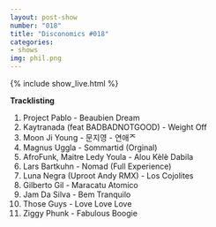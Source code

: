```yaml
---
layout: post-show
number: "018"
title: "Disconomics #018"
categories:
- shows
img: phil.png
---
```


{% include show_live.html %}

**Tracklisting**

1. Project Pablo - Beaubien Dream
1. Kaytranada (feat BADBADNOTGOOD) - Weight Off
1. Moon Ji Young - 문지영 - 연애ᄌ
1. Magnus Uggla - Sommartid (Orginal)
1. AfroFunk, Maitre Ledy Youla - Alou Kèlè Dabila
1. Lars Bartkuhn - Nomad (Full Experience) 
1. Luna Negra (Uproot Andy RMX) - Los Cojolites
1. Gilberto Gil - Maracatu Atomico 
1. Jam Da Silva - Bem Tranquilo
1. Those Guys - Love Love Love
1. Ziggy Phunk -  Fabulous Boogie
